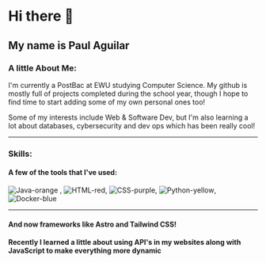 # Hi there 👋

## My name is  Paul Aguilar


### A little About Me:

I'm currently a PostBac at EWU studying Computer Science. My github is mostly full of projects completed during the school year, though I hope to find time to start adding some of my own personal ones too!

Some of my interests include Web & Software Dev, but I'm also learning a lot about databases, cybersecurity and dev ops which has been really cool!

--------------------------------------------------

### Skills:
#### A few of the tools that I've used:

![Java-orange](https://img.shields.io/badge/Java-orange)
, ![HTML-red](https://img.shields.io/badge/HTML-red), 
![CSS-purple](https://img.shields.io/badge/CSS-purple), 
![Python-yellow](https://img.shields.io/badge/Python-yellow), 
![Docker-blue](https://img.shields.io/badge/Docker-blue)

---------------------------------------------------
#### And now frameworks like Astro and Tailwind CSS!

#### Recently I learned a little about using API's in my websites along with JavaScript to make everything more dynamic
<!--
**pja6/pja6** is a ✨ _special_ ✨ repository because its `README.md` (this file) appears on your GitHub profile.

Here are some ideas to get you started:

- 🔭 I’m currently working on ...
- 🌱 I’m currently learning ...
- 👯 I’m looking to collaborate on ...
- 🤔 I’m looking for help with ...
- 💬 Ask me about ...
- 📫 How to reach me: ...
- 😄 Pronouns: ...
- ⚡ Fun fact: ...
-->
